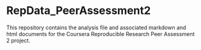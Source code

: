 RepData_PeerAssessment2
=======================

This repository contains the analysis file and associated markdown and html documents for the Coursera Reproducible Research Peer Assessment 2 project.